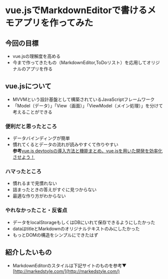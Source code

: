 # vue.jsでMarkdownEditorで書けるメモアプリを作ってみた

## 今回の目標
- vue.jsの理解度を高める
- 今まで作ってきたもの（MarkdownEditor,ToDoリスト）を応用してオリジナルのアプリを作る

## vue.jsについて
- MVVMという設計基盤として構築されているJavaScriptフレームワーク
- 「Model（データ）」「View（画面）」「ViewModel（メイン処理）」を分けて考えることができる

### 便利だと思ったところ
- データバインディングが簡単
- 慣れてくるとデータの流れが読みやすくて作りやすい  
**参考**[vue.js devtoolsの導入方法と機能まとめ。vue.jsを用いた開発を効率化させよう！](http://qiita.com/hashimoto-1202/items/c81f5d4c271eef16d957)

### ハマったところ
- 慣れるまで見慣れない
- 詰まったときの答えがすぐに見つからない
- 最適な作り方がわからない

### やれなかったこと・反省点
- データをlocalStorageもしくはDBにいれて保存できるようにしたかった
- dataはtitleとMarkdownのオリジナルテキストのみにしたかった
- もっとDOMの構造をシンプルにできたはず

## 紹介したいもの
- MarkdownEditorのスタイルは下記サイトのものを参考▼
[http://markedstyle.com/](http://markedstyle.com/)
